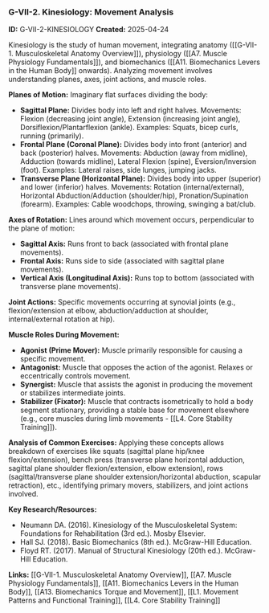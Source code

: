 ### G-VII-2. Kinesiology: Movement Analysis
**ID:** G-VII-2-KINESIOLOGY
**Created:** 2025-04-24

Kinesiology is the study of human movement, integrating anatomy ([[G-VII-1. Musculoskeletal Anatomy Overview]]), physiology ([[A7. Muscle Physiology Fundamentals]]), and biomechanics ([[A11. Biomechanics Levers in the Human Body]] onwards). Analyzing movement involves understanding planes, axes, joint actions, and muscle roles.

**Planes of Motion:** Imaginary flat surfaces dividing the body:
- **Sagittal Plane:** Divides body into left and right halves. Movements: Flexion (decreasing joint angle), Extension (increasing joint angle), Dorsiflexion/Plantarflexion (ankle). Examples: Squats, bicep curls, running (primarily).
- **Frontal Plane (Coronal Plane):** Divides body into front (anterior) and back (posterior) halves. Movements: Abduction (away from midline), Adduction (towards midline), Lateral Flexion (spine), Eversion/Inversion (foot). Examples: Lateral raises, side lunges, jumping jacks.
- **Transverse Plane (Horizontal Plane):** Divides body into upper (superior) and lower (inferior) halves. Movements: Rotation (internal/external), Horizontal Abduction/Adduction (shoulder/hip), Pronation/Supination (forearm). Examples: Cable woodchops, throwing, swinging a bat/club.

**Axes of Rotation:** Lines around which movement occurs, perpendicular to the plane of motion:
- **Sagittal Axis:** Runs front to back (associated with frontal plane movements).
- **Frontal Axis:** Runs side to side (associated with sagittal plane movements).
- **Vertical Axis (Longitudinal Axis):** Runs top to bottom (associated with transverse plane movements).

**Joint Actions:** Specific movements occurring at synovial joints (e.g., flexion/extension at elbow, abduction/adduction at shoulder, internal/external rotation at hip).

**Muscle Roles During Movement:**
- **Agonist (Prime Mover):** Muscle primarily responsible for causing a specific movement.
- **Antagonist:** Muscle that opposes the action of the agonist. Relaxes or eccentrically controls movement.
- **Synergist:** Muscle that assists the agonist in producing the movement or stabilizes intermediate joints.
- **Stabilizer (Fixator):** Muscle that contracts isometrically to hold a body segment stationary, providing a stable base for movement elsewhere (e.g., core muscles during limb movements - [[L4. Core Stability Training]]).

**Analysis of Common Exercises:** Applying these concepts allows breakdown of exercises like squats (sagittal plane hip/knee flexion/extension), bench press (transverse plane horizontal adduction, sagittal plane shoulder flexion/extension, elbow extension), rows (sagittal/transverse plane shoulder extension/horizontal abduction, scapular retraction), etc., identifying primary movers, stabilizers, and joint actions involved.

**Key Research/Resources:**
- Neumann DA. (2016). Kinesiology of the Musculoskeletal System: Foundations for Rehabilitation (3rd ed.). Mosby Elsevier.
- Hall SJ. (2018). Basic Biomechanics (8th ed.). McGraw-Hill Education.
- Floyd RT. (2017). Manual of Structural Kinesiology (20th ed.). McGraw-Hill Education.

**Links:** [[G-VII-1. Musculoskeletal Anatomy Overview]], [[A7. Muscle Physiology Fundamentals]], [[A11. Biomechanics Levers in the Human Body]], [[A13. Biomechanics Torque and Movement]], [[L1. Movement Patterns and Functional Training]], [[L4. Core Stability Training]]